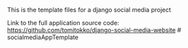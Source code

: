 This is the template files for a django social media project

Link to the full application source code: https://github.com/tomitokko/django-social-media-website
#   s o c i a l m e d i a A p p T e m p l a t e  
 